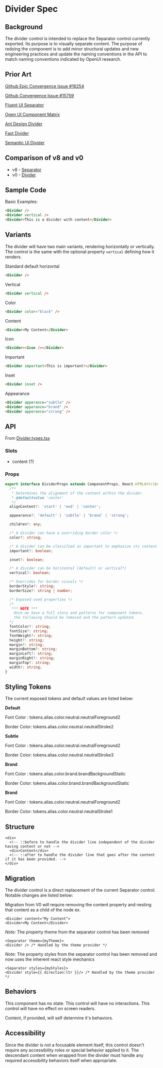 # Divider Spec

## Background

The divider control is intended to replace the Separator control currently exported. Its purpose is to visually separate content.
The purpose of redoing the component is to add minor structural updates and new engineering practices and update the naming conventions in the API to match naming conventions indicated by OpenUI research.

## Prior Art

[Github Epic Convergence Issue #16254](https://github.com/microsoft/fluentui/issues/16254)

[Github Convergence Issue #15759](https://github.com/microsoft/fluentui/issues/15759)

[Fluent UI Separator](https://developer.microsoft.com/en-us/fluentui#/controls/web/separator)

[Open UI Component Matrix](https://open-ui.org/analysis/component-matrix)

[Ant Design Divider](https://ant.design/components/divider/)

[Fast Divider](https://explore.fast.design/components/fast-divider)

[Semantic UI Divider](https://semantic-ui.com/elements/divider.html)

## Comparison of v8 and v0

- v8 - [Separator](https://developer.microsoft.com/en-us/fluentui#/controls/web/separator)
- v0 - [Divider](https://fluentsite.z22.web.core.windows.net/0.51.4/components/divider/definition)

## Sample Code

Basic Examples:

```html
<Divider />
<Divider vertical />
<Divider>This is a divider with content</Divider>
```

## Variants

The divider will have two main variants, rendering horizontally or vertically. The control is the same with the optional property `vertical` defining how it renders.

Standard default horizontal

```html
<Divider />
```

Vertical

```html
<Divider vertical />
```

Color

```html
<Divider color="black" />
```

Content

```html
<Divider>My Content</Divider>
```

Icon

```html
<Divider><Icon /></Divider>
```

Important

```html
<Divider important>This is important!</Divider>
```

Inset

```html
<Divider inset />
```

Appearance

```html
<Divider apperance="subtle" />
<Divider apperance="brand" />
<Divider apperance="strong" />
```

## API

From [Divider.types.tsx](http://about:blank)

### Slots

- content (?)

### Props

```ts
export interface DividerProps extends ComponentProps, React.HTMLAttributes<HTMLElement> {
  /**
   * Determines the alignment of the content within the divider.
   * @defaultvalue 'center'
   */
  alignContent?: 'start' | 'end' | 'center';

  appearance?: 'default' | 'subtle' | 'brand' | 'strong';

  children?: any;

  /* A divider can have a overriding border color */
  color?: string;

  /* A divider can be classified as important to emphasize its content */
  important?: boolean;

  inset?: boolean;

  /* A divider can be horizontal (default) or vertical*/
  vertical?: boolean;

  /* Overrides for border visuals */
  borderStyle?: string;
  borderSize?: string | number;

  /* Exposed used properties */
  /*
   *** NOTE ***
    Once we have a full story and patterns for component tokens,
    the following should be removed and the pattern updated.
  */
  fontColor?: string;
  fontSize?: string;
  fontWeight?: string;
  height?: string;
  margin?: string;
  marginBottom?: string;
  marginLeft?: string;
  marginRight?: string;
  marginTop?: string;
  width?: string;
}
```

## Styling Tokens

The current exposed tokens and default values are listed below:

**Default**

Font Color : tokens.alias.color.neutral.neutralForeground2

Border Color: tokens.alias.color.neutral.neutralStroke2

**Subtle**

Font Color : tokens.alias.color.neutral.neutralForeground2

Border Color: tokens.alias.color.neutral.neutralStroke3

**Brand**

Font Color : tokens.alias.color.brand.brandBackgroundStatic

Border Color: tokens.alias.color.brand.brandBackgroundStatic

**Brand**

Font Color : tokens.alias.color.neutral.neutralForeground2

Border Color: tokens.alias.color.neutral.neutralStroke1

## Structure

```
<div>
  <!-- ::before to handle the divider line independent of the divider having content or not -->
  <div>Content</div>
  <!-- ::after to handle the divider line that goes after the content if it has been provided. -->
</div>
```

## Migration

The divider control is a direct replacement of the current Separator control. Notable changes are listed below:

Migration from V0 will require removing the content property and nesting that content as a child of the node ex.

```
<Divider content="My Content">
<Divider>My Content</Divider>

```

_Note:_ The property theme from the separator control has been removed

```
<Separator theme={myTheme}>
<Divider /> /* Handled by the theme provider */

```

_Note:_ The property styles from the separator control has been removed and now uses the inherent react style mechanics

```
<Separator styles={myStyles}>
<Divider style={{ direction:ltr }}/> /* Handled by the theme provider */
```

## Behaviors

This component has no state.
This control will have no interactions.
This control will have no effect on screen readers.

Content, if provided, will self determine it's behaviors.

## Accessibility

Since the divider is not a focusable element itself, this control doesn't require any accessibility roles or special behavior applied to it. The descendant content when wrapped from the divider must handle any required accessibility behaviors itself when appropriate.
